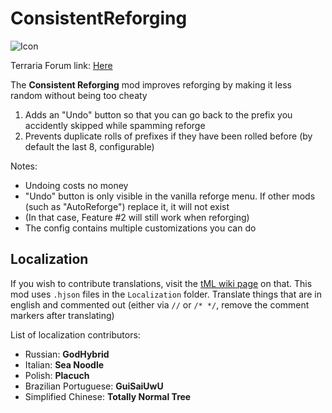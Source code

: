 # ConsistentReforging

![Icon](https://raw.githubusercontent.com/direwolf420/ConsistentReforging/master/icon.png)

Terraria Forum link: [Here](https://forums.terraria.org/index.php?threads/consistent-reforging.103087/)

The **Consistent Reforging** mod improves reforging by making it less random without being too cheaty

1. Adds an "Undo" button so that you can go back to the prefix you accidently skipped while spamming reforge
2. Prevents duplicate rolls of prefixes if they have been rolled before (by default the last 8, configurable)

Notes:
* Undoing costs no money
* "Undo" button is only visible in the vanilla reforge menu. If other mods (such as "AutoReforge") replace it, it will not exist
* (In that case, Feature #2 will still work when reforging)
* The config contains multiple customizations you can do

## Localization
If you wish to contribute translations, visit the [tML wiki page](https://github.com/tModLoader/tModLoader/wiki/Contributing-Localization) on that.
This mod uses `.hjson` files in the `Localization` folder.
Translate things that are in english and commented out (either via `//` or `/* */`, remove the comment markers after translating)

List of localization contributors:
* Russian: **GodHybrid**
* Italian: **Sea Noodle**
* Polish: **Placuch**
* Brazilian Portuguese: **GuiSaiUwU**
* Simplified Chinese: **Totally Normal Tree**